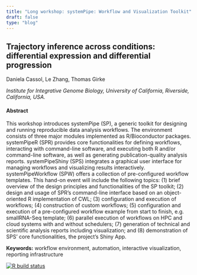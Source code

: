 ```yaml
---
title: "Long workshop: systemPipe: Workflow and Visualization Toolkit"
draft: false
type: "blog"
---
```


## Trajectory inference across conditions: differential expression and differential progression

Daniela Cassol, Le Zhang, Thomas Girke

_Institute for Integrative Genome Biology, University of California, Riverside, California, USA._

#### Abstract

This workshop introduces systemPipe (SP), a generic toolkit for designing and running reproducible data analysis workflows. The environment consists of three major modules implemented as R/Bioconductor packages. systemPipeR (SPR) provides core functionalities for defining workflows, interacting with command-line software, and executing both R and/or command-line software, as well as generating publication-quality analysis reports. systemPipeShiny (SPS) integrates a graphical user interface for managing workflows and visualizing results interactively. systemPipeWorkflow (SPW) offers a collection of pre-configured workflow templates. This hand-on event will include the following topics: (1) brief overview of the design principles and functionalities of the SP toolkit; (2) design and usage of SPR’s command-line interface based on an object-oriented R implementation of CWL; (3) configuration and execution of workflows; (4) construction of custom workflows; (5) configuration and execution of a pre-configured workflow example from start to finish, e.g. smallRNA-Seq template; (6) parallel execution of workflows on HPC and cloud systems with and without schedulers; (7) generation of technical and scientific analysis reports including visualization; and (8) demonstration of SPS’ core functionalities, the project’s Shiny App.

**Keywords:** workflow environment, automation, interactive visualization, reporting infrastructure

[![R build status](https://github.com/systemPipeR/systemPipeWorkshop2021/workflows/.github/workflows/basic_checks.yaml/badge.svg)](https://github.com/systemPipeR/systemPipeWorkshop2021/actions)

